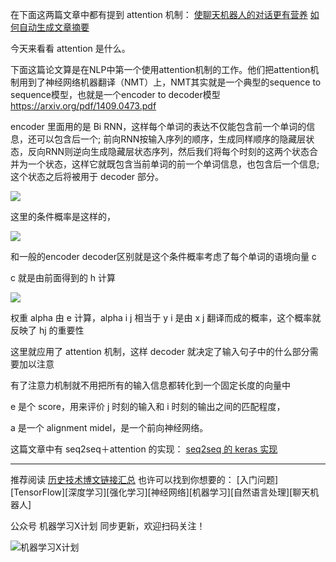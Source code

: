 在下面这两篇文章中都有提到 attention 机制：
[使聊天机器人的对话更有营养](http://www.jianshu.com/p/11d7c7772d4c)
[如何自动生成文章摘要](http://www.jianshu.com/p/abc7e13abc21)

今天来看看 attention 是什么。﻿

下面这篇论文算是在NLP中第一个使用attention机制的工作。他们把attention机制用到了神经网络机器翻译（NMT）上，NMT其实就是一个典型的sequence to sequence模型，也就是一个encoder to decoder模型﻿
https://arxiv.org/pdf/1409.0473.pdf﻿

encoder 里面用的是 Bi RNN，这样每个单词的表达不仅能包含前一个单词的信息，还可以包含后一个; 前向RNN按输入序列的顺序，生成同样顺序的隐藏层状态，反向RNN则逆向生成隐藏层状态序列，然后我们将每个时刻的这两个状态合并为一个状态，这样它就既包含当前单词的前一个单词信息，也包含后一个信息; 这个状态之后将被用于 decoder 部分。﻿

![](http://upload-images.jianshu.io/upload_images/1667471-e301bdd418695bac.png?imageMogr2/auto-orient/strip%7CimageView2/2/w/1240)

这里的条件概率是这样的，﻿

![](http://upload-images.jianshu.io/upload_images/1667471-a87b637551bec8c5.png?imageMogr2/auto-orient/strip%7CimageView2/2/w/1240)

和一般的encoder decoder区别就是这个条件概率考虑了每个单词的语境向量 c﻿

c 就是由前面得到的 h 计算﻿

![](http://upload-images.jianshu.io/upload_images/1667471-e4bc3242d435cb05.png?imageMogr2/auto-orient/strip%7CimageView2/2/w/1240)

权重 alpha 由 e 计算，alpha i j 相当于 y i 是由 x j 翻译而成的概率，这个概率就反映了 hj 的重要性﻿

这里就应用了 attention 机制，这样 decoder 就决定了输入句子中的什么部分需要加以注意﻿

有了注意力机制就不用把所有的输入信息都转化到一个固定长度的向量中﻿

e 是个 score，用来评价 j 时刻的输入和 i 时刻的输出之间的匹配程度，﻿

a 是一个 alignment midel，是一个前向神经网络。

这篇文章中有 seq2seq＋attention 的实现：
[seq2seq 的 keras 实现](http://www.jianshu.com/p/c294e4cb4070)

---
推荐阅读
[历史技术博文链接汇总](http://blog.csdn.net/aliceyangxi1987/article/details/71911003)
也许可以找到你想要的：
[入门问题][TensorFlow][深度学习][强化学习][神经网络][机器学习][自然语言处理][聊天机器人]

公众号 机器学习X计划 同步更新，欢迎扫码关注！

![机器学习X计划](http://upload-images.jianshu.io/upload_images/1667471-4bb4f955eaf6087e.jpg?imageMogr2/auto-orient/strip%7CimageView2/2/w/1240)
